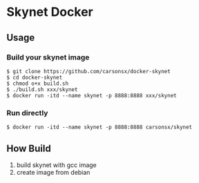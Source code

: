 # Skynet Docker

## Usage

### Build your skynet image
```console
$ git clone https://github.com/carsonsx/docker-skynet
$ cd docker-skynet
$ chmod o+x build.sh
$ ./build.sh xxx/skynet
$ docker run -itd --name skynet -p 8888:8888 xxx/skynet
```

### Run directly
```console
$ docker run -itd --name skynet -p 8888:8888 carsonsx/skynet
```

## How Build
1. build skynet with gcc image
2. create image from debian